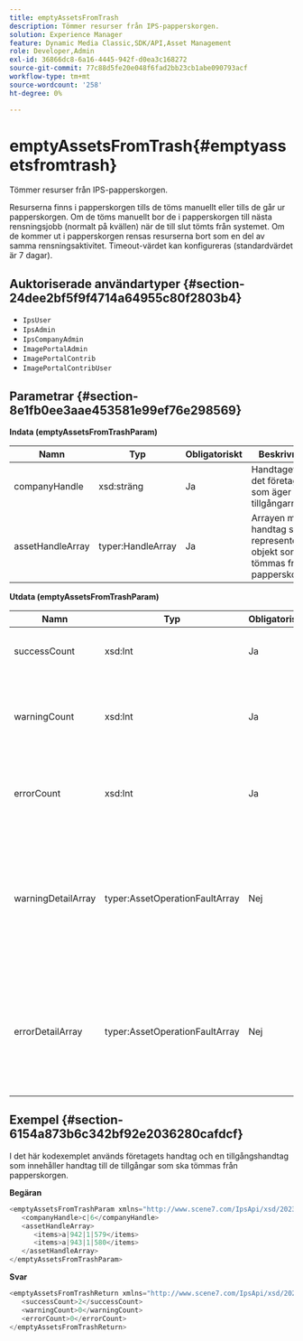 ```yaml
---
title: emptyAssetsFromTrash
description: Tömmer resurser från IPS-papperskorgen.
solution: Experience Manager
feature: Dynamic Media Classic,SDK/API,Asset Management
role: Developer,Admin
exl-id: 36866dc8-6a16-4445-942f-d0ea3c168272
source-git-commit: 77c88d5fe20e048f6fad2bb23cb1abe090793acf
workflow-type: tm+mt
source-wordcount: '258'
ht-degree: 0%

---
```


# emptyAssetsFromTrash{#emptyassetsfromtrash}

Tömmer resurser från IPS-papperskorgen.

Resurserna finns i papperskorgen tills de töms manuellt eller tills de går ur papperskorgen. Om de töms manuellt bor de i papperskorgen till nästa rensningsjobb (normalt på kvällen) när de till slut tömts från systemet. Om de kommer ut i papperskorgen rensas resurserna bort som en del av samma rensningsaktivitet. Timeout-värdet kan konfigureras (standardvärdet är 7 dagar).

## Auktoriserade användartyper {#section-24dee2bf5f9f4714a64955c80f2803b4}

* `IpsUser`
* `IpsAdmin`
* `IpsCompanyAdmin`
* `ImagePortalAdmin`
* `ImagePortalContrib`
* `ImagePortalContribUser`

## Parametrar {#section-8e1fb0ee3aae453581e99ef76e298569}

**Indata (emptyAssetsFromTrashParam)**

| Namn | Typ | Obligatoriskt | Beskrivning |
|---|---|---|---|
| companyHandle | xsd:sträng | Ja | Handtaget till det företag som äger tillgångarna. |
| assetHandleArray | typer:HandleArray | Ja | Arrayen med handtag som representerar objekt som ska tömmas från papperskorgen. |

**Utdata (emptyAssetsFromTrashParam)**

| Namn | Typ | Obligatoriskt | Beskrivning |
|---|---|---|---|
| successCount | xsd:Int | Ja | Antalet resurser som tömts från papperskorgen. |
| warningCount | xsd:Int | Ja | Antalet varningar som genereras när åtgärden försökte tömma resurser från papperskorgen. |
| errorCount | xsd:Int | Ja | Antalet fel som genererades när åtgärden försökte tömma resurser från papperskorgen. |
| warningDetailArray | typer:AssetOperationFaultArray | Nej | Arrayen med information som är associerad med resurserna som genererade varningar när åtgärden försökte tömma dem från papperskorgen. |
| errorDetailArray | typer:AssetOperationFaultArray | Nej | Arrayen med information som är associerad med resurserna som genererade fel när åtgärden försökte tömma dem från papperskorgen. |

## Exempel {#section-6154a873b6c342bf92e2036280cafdcf}

I det här kodexemplet används företagets handtag och en tillgångshandtag som innehåller handtag till de tillgångar som ska tömmas från papperskorgen.

**Begäran**

```java
<emptyAssetsFromTrashParam xmlns="http://www.scene7.com/IpsApi/xsd/2023-01-15">
   <companyHandle>c|6</companyHandle>
   <assetHandleArray>
      <items>a|942|1|579</items>
      <items>a|943|1|580</items>
   </assetHandleArray>
</emptyAssetsFromTrashParam>
```

**Svar**

```java
<emptyAssetsFromTrashReturn xmlns="http://www.scene7.com/IpsApi/xsd/2023-01-15">
   <successCount>2</successCount>
   <warningCount>0</warningCount>
   <errorCount>0</errorCount>
</emptyAssetsFromTrashReturn>
```
